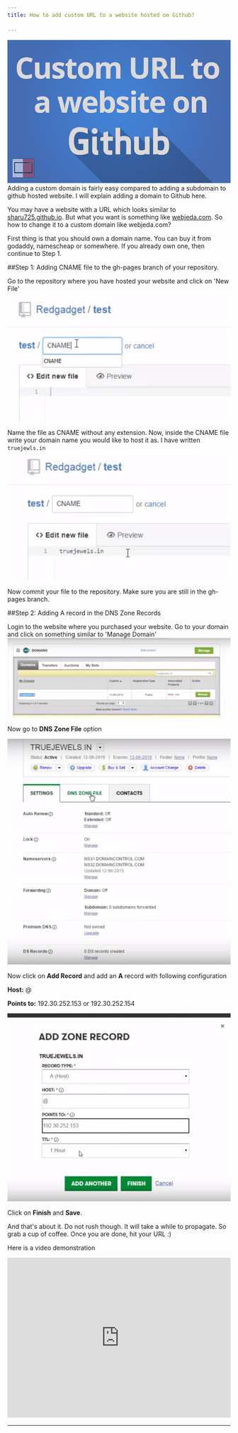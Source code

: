 ```yaml
---
title: How to add custom URL to a website hosted on Github?

---
```


![Configure custom domain to github website screenshot](/images/custom-domain-to-github.jpg "Configure custom domain to github website screenshot")
Adding a custom domain is fairly easy compared to adding a subdomain to github hosted website. I will explain adding a domain to Github here.

You may have a website with a URL which looks similar to [sharu725.github.io](http://sharu725.github.io). But what you want is something like [webjeda.com](http://webjeda.com). So how to change it to a custom domain like webjeda.com?

First thing is that you should own a domain name. You can buy it from godaddy, namescheap or somewhere. If you already own one, then continue to Step 1.


##Step 1: Adding CNAME file to the gh-pages branch of your repository.



Go to the repository where you have hosted your website and click on 'New File'
![Adding a CNAME file to github screenshot](/images/adding-CNAME-file-to-github-repository.JPG "Adding a CNAME file to github screenshot")

Name the file as CNAME without any extension. Now, inside the CNAME file write your domain name you would like to host it as. I have written ``` truejewls.in ```
![Adding domain name in CNAME file - github screenshot](/images/adding-domain-name-in-CNAME-file-github.JPG "Adding domain name in CNAME file - github screenshot")

Now commit your file to the repository. Make sure you are still in the gh-pages branch.


##Step 2: Adding A record in the DNS Zone Records



Login to the website where you purchased your website. Go to your domain and click on something similar to 'Manage Domain'
![Adding A record to DNS Zone Records - github screenshot](/images/Adding-A-record-to-DNS-github.JPG "Adding A record to DNS Zone Records - github screenshot")

Now go to **DNS Zone File** option

![Adding A record to DNS Zone Records - github screenshot](/images/Adding-A-record-to-DNS-github-2.JPG "Adding A record to DNS Zone Records - github screenshot")

Now click on **Add Record** and add an **A** record with following configuration

**Host:** @


**Points to:** 192.30.252.153 or 192.30.252.154

![Adding A record to DNS Zone Records - github screenshot](/images/Adding-A-record-to-DNS-github-3.JPG "Adding A record to DNS Zone Records - github screenshot")

Click on **Finish** and **Save**.

And that's about it. Do not rush though. It will take a while to propagate. So grab a cup of coffee. Once you are done, hit your URL :)



Here is a video demonstration
<iframe width="100%" height="360" src="https://www.youtube.com/embed/hUChaN-VRIc?rel=0" frameborder="0" allowfullscreen></iframe>

---